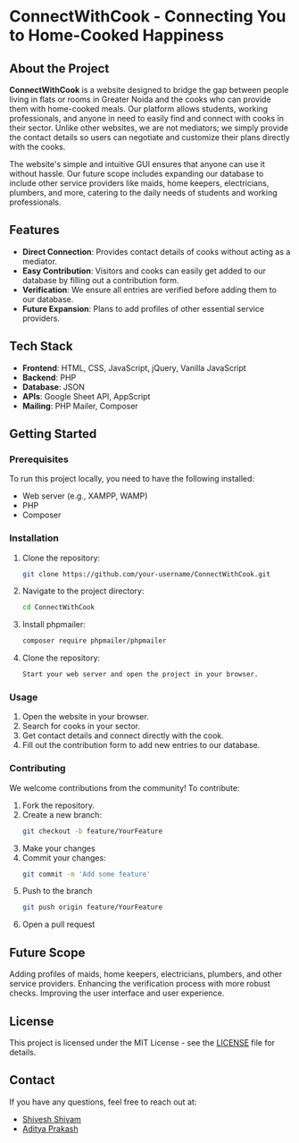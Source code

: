 # ConnectWithCook - **Connecting You to Home-Cooked Happiness** 

## About the Project

**ConnectWithCook** is a website designed to bridge the gap between people living in flats or rooms in Greater Noida and the cooks who can provide them with home-cooked meals. Our platform allows students, working professionals, and anyone in need to easily find and connect with cooks in their sector. Unlike other websites, we are not mediators; we simply provide the contact details so users can negotiate and customize their plans directly with the cooks.

The website's simple and intuitive GUI ensures that anyone can use it without hassle. Our future scope includes expanding our database to include other service providers like maids, home keepers, electricians, plumbers, and more, catering to the daily needs of students and working professionals.

## Features

- **Direct Connection**: Provides contact details of cooks without acting as a mediator.
- **Easy Contribution**: Visitors and cooks can easily get added to our database by filling out a contribution form.
- **Verification**: We ensure all entries are verified before adding them to our database.
- **Future Expansion**: Plans to add profiles of other essential service providers.

## Tech Stack

- **Frontend**: HTML, CSS, JavaScript, jQuery, Vanilla JavaScript
- **Backend**: PHP
- **Database**: JSON
- **APIs**: Google Sheet API, AppScript
- **Mailing**: PHP Mailer, Composer

## Getting Started

### Prerequisites

To run this project locally, you need to have the following installed:

- Web server (e.g., XAMPP, WAMP)
- PHP
- Composer

### Installation

1. Clone the repository:
   ```sh
   git clone https://github.com/your-username/ConnectWithCook.git
2. Navigate to the project directory:
   ```sh
   cd ConnectWithCook
3. Install phpmailer:
   ```sh
   composer require phpmailer/phpmailer
4. Clone the repository:
   ```sh
   Start your web server and open the project in your browser.

### Usage

1. Open the website in your browser.
2. Search for cooks in your sector.
3. Get contact details and connect directly with the cook.
4. Fill out the contribution form to add new entries to our database.

### Contributing

We welcome contributions from the community! To contribute:

1. Fork the repository.
2. Create a new branch:
   ```sh
   git checkout -b feature/YourFeature
3. Make your changes
4. Commit your changes:
   ```sh
   git commit -m 'Add some feature'
5. Push to the branch
   ```sh
   git push origin feature/YourFeature
6. Open a pull request

## Future Scope

Adding profiles of maids, home keepers, electricians, plumbers, and other service providers.
Enhancing the verification process with more robust checks.
Improving the user interface and user experience.

## License

This project is licensed under the MIT License - see the [LICENSE](https://github.com/sudoshivesh/ConnectWithCook/blob/sudo/LICENSE) file for details.

## Contact

If you have any questions, feel free to reach out at:

- [Shivesh Shivam](https://www.linkedin.com/in/sudoshivesh)
- [Aditya Prakash](https://www.linkedin.com/in/echoaditya)
